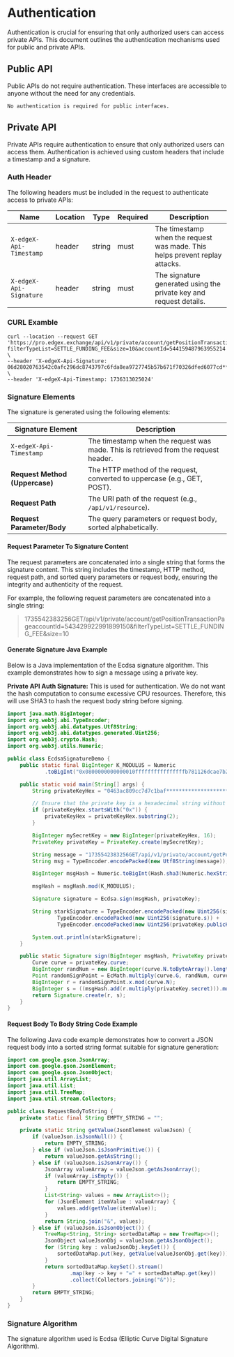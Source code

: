 # Authentication

Authentication is crucial for ensuring that only authorized users can access private APIs. This document outlines the authentication mechanisms used for public and private APIs.

## Public API

Public APIs do not require authentication. These interfaces are accessible to anyone without the need for any credentials.

```text
No authentication is required for public interfaces.
```

## Private API

Private APIs require authentication to ensure that only authorized users can access them. Authentication is achieved using custom headers that include a timestamp and a signature.

### Auth Header

The following headers must be included in the request to authenticate access to private APIs:

| Name                    | Location | Type    | Required | Description                                                                 |
| ----------------------- | -------- | ------- | -------- | --------------------------------------------------------------------------- |
| `X-edgeX-Api-Timestamp` | header   | string  | must     | The timestamp when the request was made. This helps prevent replay attacks. |
| `X-edgeX-Api-Signature` | header   | string  | must     | The signature generated using the private key and request details.          |

### CURL Examble

```curl
curl --location --request GET 'https://pro.edgex.exchange/api/v1/private/account/getPositionTransactionPage?filterTypeList=SETTLE_FUNDING_FEE&size=10&accountId=544159487963955214' \
--header 'X-edgeX-Api-Signature: 06d28020763542c0afc296dc8743797c6fda8ea9727745b57b671f70326dfed6077cd******************************aff3162e39d05d9df1c3ddf9648650382d6e62ff1076b14c0e6c687088d3917d8490e5412a080a6e9ea940c720ddd' \
--header 'X-edgeX-Api-Timestamp: 1736313025024'
```

### Signature Elements

The signature is generated using the following elements:

| **Signature Element**                  | **Description**                                                                 |
|----------------------------------------|---------------------------------------------------------------------------------|
| `X-edgeX-Api-Timestamp`                | The timestamp when the request was made. This is retrieved from the request header. |
| **Request Method (Uppercase)**         | The HTTP method of the request, converted to uppercase (e.g., GET, POST).        |
| **Request Path**                       | The URI path of the request (e.g., `/api/v1/resource`).                          |
| **Request Parameter/Body**             | The query parameters or request body, sorted alphabetically.                     |

#### Request Parameter To Signature Content

The request parameters are concatenated into a single string that forms the signature content. This string includes the timestamp, HTTP method, request path, and sorted query parameters or request body, ensuring the integrity and authenticity of the request.

For example, the following request parameters are concatenated into a single string:

>1735542383256GET/api/v1/private/account/getPositionTransactionPageaccountId=543429922991899150&filterTypeList=SETTLE_FUNDING_FEE&size=10

#### Generate Signature Java Example

Below is a Java implementation of the Ecdsa signature algorithm. This example demonstrates how to sign a message using a private key.

**Private API Auth Signature:** This is used for authentication. We do not want the hash computation to consume excessive CPU resources. Therefore, this will use SHA3 to hash the request body string before signing.

``` java
import java.math.BigInteger;
import org.web3j.abi.TypeEncoder;
import org.web3j.abi.datatypes.Utf8String;
import org.web3j.abi.datatypes.generated.Uint256;
import org.web3j.crypto.Hash;
import org.web3j.utils.Numeric;

public class EcdsaSignatureDemo {
    public static final BigInteger K_MODULUS = Numeric
            .toBigInt("0x0800000000000010ffffffffffffffffb781126dcae7b2321e66a241adc64d2f");

    public static void main(String[] args) {
        String privateKeyHex = "0463ac809cc7d7c1baf*********************baff9fc6e3d8e5b160ea3fc";

        // Ensure that the private key is a hexadecimal string without the "0x" prefix.
        if (privateKeyHex.startsWith("0x")) {
            privateKeyHex = privateKeyHex.substring(2);
        }

        BigInteger mySecretKey = new BigInteger(privateKeyHex, 16);
        PrivateKey privateKey = PrivateKey.create(mySecretKey);

        String message = "1735542383256GET/api/v1/private/account/getPositionTransactionPageaccountId=543429922991899150&filterTypeList=SETTLE_FUNDING_FEE&size=10";
        String msg = TypeEncoder.encodePacked(new Utf8String(message));

        BigInteger msgHash = Numeric.toBigInt(Hash.sha3(Numeric.hexStringToByteArray(msg)));

        msgHash = msgHash.mod(K_MODULUS);

        Signature signature = Ecdsa.sign(msgHash, privateKey);

        String starkSignature = TypeEncoder.encodePacked(new Uint256(signature.r)) +
                TypeEncoder.encodePacked(new Uint256(signature.s)) +
                TypeEncoder.encodePacked(new Uint256(privateKey.publicKey().point.y));

        System.out.println(starkSignature);
    }

    public static Signature sign(BigInteger msgHash, PrivateKey privateKey) {
        Curve curve = privateKey.curve;
        BigInteger randNum = new BigInteger(curve.N.toByteArray().length * 8 - 1, new SecureRandom()).abs().add(BigInteger.ONE);
        Point randomSignPoint = EcMath.multiply(curve.G, randNum, curve.N, curve.A, curve.P);
        BigInteger r = randomSignPoint.x.mod(curve.N);
        BigInteger s = ((msgHash.add(r.multiply(privateKey.secret))).multiply(EcMath.inv(randNum, curve.N))).mod(curve.N);
        return Signature.create(r, s);
    }
}
```

#### Request Body To Body String Code Example

The following Java code example demonstrates how to convert a JSON request body into a sorted string format suitable for signature generation:

```java
import com.google.gson.JsonArray;
import com.google.gson.JsonElement;
import com.google.gson.JsonObject;
import java.util.ArrayList;
import java.util.List;
import java.util.TreeMap;
import java.util.stream.Collectors;

public class RequestBodyToString {
    private static final String EMPTY_STRING = "";

    private static String getValue(JsonElement valueJson) {
        if (valueJson.isJsonNull()) {
            return EMPTY_STRING;
        } else if (valueJson.isJsonPrimitive()) {
            return valueJson.getAsString();
        } else if (valueJson.isJsonArray()) {
            JsonArray valueArray = valueJson.getAsJsonArray();
            if (valueArray.isEmpty()) {
                return EMPTY_STRING;
            }
            List<String> values = new ArrayList<>();
            for (JsonElement itemValue : valueArray) {
                values.add(getValue(itemValue));
            }
            return String.join("&", values);
        } else if (valueJson.isJsonObject()) {
            TreeMap<String, String> sortedDataMap = new TreeMap<>();
            JsonObject valueJsonObj = valueJson.getAsJsonObject();
            for (String key : valueJsonObj.keySet()) {
                sortedDataMap.put(key, getValue(valueJsonObj.get(key)));
            }
            return sortedDataMap.keySet().stream()
                    .map(key -> key + "=" + sortedDataMap.get(key))
                    .collect(Collectors.joining("&"));
        }
        return EMPTY_STRING;
    }
}
```

### Signature Algorithm

The signature algorithm used is Ecdsa (Elliptic Curve Digital Signature Algorithm). 